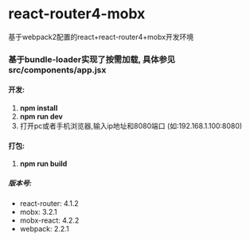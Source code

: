# react-router4-mobx
基于webpack2配置的react+react-router4+mobx开发环境

### 基于bundle-loader实现了按需加载, 具体参见src/components/app.jsx


#### 开发: 
1.  **npm install** 
2.  **npm run dev** 
3.  打开pc或者手机浏览器,输入ip地址和8080端口 (如:192.168.1.100:8080)

#### 打包:
1.  **npm run build** 



##### 版本号:
* react-router: 4.1.2
* mobx: 3.2.1
* mobx-react: 4.2.2
* webpack: 2.2.1
